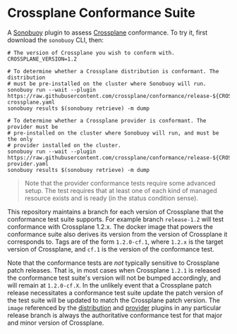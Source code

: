 # Crossplane Conformance Suite

A [Sonobuoy] plugin to assess [Crossplane] conformance. To try it, first
download the `sonobuoy` CLI, then:

```console
# The version of Crossplane you wish to conform with.
CROSSPLANE_VERSION=1.2

# To determine whether a Crossplane distribution is conformant. The distribution
# must be pre-installed on the cluster where Sonobuoy will run.
sonobuoy run --wait --plugin https://raw.githubusercontent.com/crossplane/conformance/release-${CROSSPLANE_VERSION}/plugin-crossplane.yaml
sonobuoy results $(sonobuoy retrieve) -m dump

# To determine whether a Crossplane provider is conformant. The provider must be
# pre-installed on the cluster where Sonobuoy will run, and must be the only
# provider installed on the cluster.
sonobuoy run --wait --plugin https://raw.githubusercontent.com/crossplane/conformance/release-${CROSSPLANE_VERSION}/plugin-provider.yaml
sonobuoy results $(sonobuoy retrieve) -m dump
```

> Note that the provider conformance tests require some advanced setup. The test
> requires that at least one of each kind of managed resource exists and is
> ready (in the status condition sense).

This repository maintains a branch for each version of Crossplane that the
conformance test suite supports. For example branch `release-1.2` will test
conformance with Crossplane 1.2.x. The docker image that powers the conformance
suite also derives its version from the version of Crossplane it corresponds to.
Tags are of the form `1.2.0-cf.1`, where `1.2.x` is the target version of
Crossplane, and `cf.1` is the version of the conformance test.

Note that the conformance tests are _not_ typically sensitive to Crossplane
patch releases. That is, in most cases when Crossplane `1.2.1` is released the
conformance test suite's version will not be bumped accordingly, and will remain
at `1.2.0-cf.X`. In the unlikely event that a Crossplane patch release
necessitates a conformance test suite update the patch version of the test suite
will be updated to match the Crossplane patch version. The `image` referenced by
the [distribution] and [provider] plugins in any particular release branch is
always the authoritative conformance test for that major and minor version of
Crossplane.

[sonobuoy]: https://sonobuoy.io/
[crossplane]: https://crossplane.io/
[distribution]: ./plugin-crossplane.yaml
[provider]: ./plugin-provider.yaml
